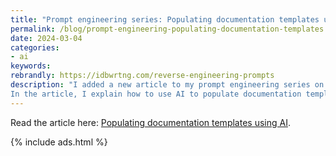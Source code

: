 ```yaml
---
title: "Prompt engineering series: Populating documentation templates using AI"
permalink: /blog/prompt-engineering-populating-documentation-templates
date: 2024-03-04
categories:
- ai
keywords: 
rebrandly: https://idbwrtng.com/reverse-engineering-prompts
description: "I added a new article to my prompt engineering series on populating documentation templates. 
In the article, I explain how to use AI to populate documentation templates with information that you've gathered. This technique can be a quick way to get an initial draft of documentation, which you can then edit and review with SMEs."
---
```


Read the article here: [Populating documentation templates using AI](/ai/prompt-engineering-populating-documentation-templates.html).

{% include ads.html %}

